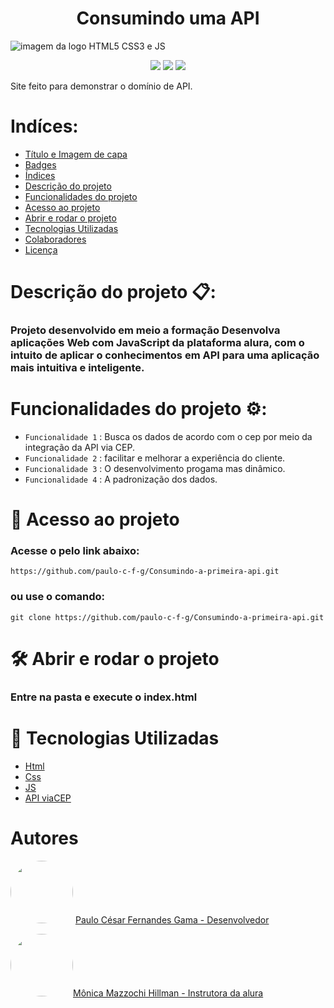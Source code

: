 <h1 align="center"> Consumindo uma API </h1>

<img align="center" src="https://www.alura.com.br/artigos/assets/html-css-js/html-css-e-js-definicoes.png" alt="imagem da logo HTML5 CSS3 e JS">

<p align="center">
  <img src="https://img.shields.io/badge/Estado-Desenvolvimento-blue">
    <img src="https://img.shields.io/badge/Version-1.0-yellow">
    <img src="https://img.shields.io/badge/License-Alura-red">
</p>

 <p> Site feito para demonstrar o domínio de API.</p>

# Indíces:

* [Título e Imagem de capa](#Título-e-imagem-de-capa)
* [Badges](#Badges)
* [Índices](#Índices)
* [Descrição do projeto](#Descrição-do-projeto)
* [Funcionalidades do projeto](#funcionalidades-do-projeto)
* [Acesso ao projeto](#Acesso-ao-projeto)
* [Abrir e rodar o projeto](#Abrir-e-rodar-o-projeto)
* [Tecnologias Utilizadas](#Tecnologias-utilizadas)
* [Colaboradores](#Colaboradores)
* [Licença](#Licença)

# Descrição do projeto 📋:

### Projeto desenvolvido em meio a formação Desenvolva aplicações Web com JavaScript da plataforma alura, com o intuito de aplicar o conhecimentos em API para uma aplicação mais intuitiva e inteligente.

# Funcionalidades do projeto ⚙️:

- `Funcionalidade 1` : Busca os dados de acordo com o cep por meio da integração da API via CEP.
- `Funcionalidade 2` : facilitar e melhorar a experiência do cliente.
- `Funcionalidade 3` : O desenvolvimento progama mas dinâmico.
- `Funcionalidade 4` : A padronização dos dados.

# 📁 Acesso ao projeto

### Acesse o pelo link abaixo:
```
https://github.com/paulo-c-f-g/Consumindo-a-primeira-api.git
```

### ou use o comando:
```
git clone https://github.com/paulo-c-f-g/Consumindo-a-primeira-api.git
```

# 🛠️ Abrir e rodar o projeto

<h3> Entre na pasta e execute o index.html </h3>

# 🚀 Tecnologias Utilizadas

- [Html](https://developer.mozilla.org/pt-BR/docs/Web/HTML)
- [Css](https://developer.mozilla.org/pt-BR/docs/Web/CSS)
- [JS](https://developer.mozilla.org/pt-BR/docs/Web/JavaScript)
- [API viaCEP](https://viacep.com.br/)

# Autores
<p><img src="https://avatars.githubusercontent.com/u/132228510?s=400&u=ab9564ddf99dd89e0e8a8781f59ac2d90c41be2a&v=4" style="border-radius: 50%; width:100px"> <a href="https://github.com/paulo-c-f-g">Paulo César Fernandes Gama - Desenvolvedor </a></p>
<p><img src="https://cdn2.gnarususercontent.com.br/1/723276/e2e6d367-009f-4449-af82-347c5976e0a4.png?width=100&height=100&aspect_ratio=1:1" style="border-radius: 50%; width: 100px"><a href="https://github.com/MonicaHillman">Mônica Mazzochi Hillman - Instrutora da alura</a></p>
